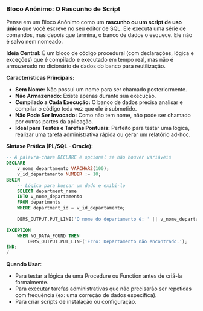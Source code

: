 ### **Bloco Anônimo: O Rascunho de Script**

Pense em um Bloco Anônimo como um **rascunho ou um script de uso único** que você escreve no seu editor de SQL. Ele executa uma série de comandos, mas depois que termina, o banco de dados o esquece. Ele não é salvo nem nomeado.

**Ideia Central:**
É um bloco de código procedural (com declarações, lógica e exceções) que é compilado e executado em tempo real, mas não é armazenado no dicionário de dados do banco para reutilização.

**Características Principais:**
*   **Sem Nome:** Não possui um nome para ser chamado posteriormente.
*   **Não Armazenado:** Existe apenas durante sua execução.
*   **Compilado a Cada Execução:** O banco de dados precisa analisar e compilar o código toda vez que ele é submetido.
*   **Não Pode Ser Invocado:** Como não tem nome, não pode ser chamado por outras partes da aplicação.
*   **Ideal para Testes e Tarefas Pontuais:** Perfeito para testar uma lógica, realizar uma tarefa administrativa rápida ou gerar um relatório ad-hoc.

**Sintaxe Prática (PL/SQL - Oracle):**
```sql
-- A palavra-chave DECLARE é opcional se não houver variáveis
DECLARE
    v_nome_departamento VARCHAR2(100);
    v_id_departamento NUMBER := 10;
BEGIN
    -- Lógica para buscar um dado e exibi-lo
    SELECT department_name 
    INTO v_nome_departamento 
    FROM departments 
    WHERE department_id = v_id_departamento;
    
    DBMS_OUTPUT.PUT_LINE('O nome do departamento é: ' || v_nome_departamento);

EXCEPTION
    WHEN NO_DATA_FOUND THEN
        DBMS_OUTPUT.PUT_LINE('Erro: Departamento não encontrado.');
END;
/
```

**Quando Usar:**
*   Para testar a lógica de uma Procedure ou Function antes de criá-la formalmente.
*   Para executar tarefas administrativas que não precisarão ser repetidas com frequência (ex: uma correção de dados específica).
*   Para criar scripts de instalação ou configuração.

